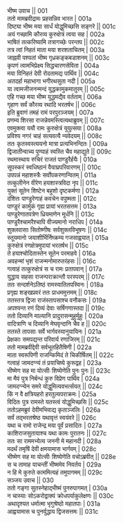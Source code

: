 भीष्म उवाच ||	001    
ततो मामब्रवीद्रामः प्रहसन्निव भारत |	001a  
दिष्ट्या भीष्म मया सार्धं योद्धुमिच्छसि सङ्गरे ||	001c  
अयं गच्छामि कौरव्य कुरुक्षेत्रं त्वया सह |	002a  
भाषितं तत्करिष्यामि तत्रागच्छेः परन्तप ||	002c  
तत्र त्वां निहतं माता मया शरशताचितम् |	003a  
जाह्नवी पश्यतां भीष्म गृध्रकङ्कबडाशनम् ||	003c  
कृपणं त्वामभिप्रेक्ष्य सिद्धचारणसेविता |	004a  
मया विनिहतं देवी रोदतामद्य पार्थिव ||	004c  
अतदर्हा महाभागा भगीरथसुता नदी |	005a  
या त्वामजीजनन्मन्दं युद्धकामुकमातुरम् ||	005c  
एहि गच्छ मया भीष्म युद्धमद्यैव वर्तताम् |	006a  
गृहाण सर्वं कौरव्य रथादि भरतर्षभ ||	006c  
इति ब्रुवाणं तमहं रामं परपुरञ्जयम् |	007a  
प्रणम्य शिरसा राजन्नेवमस्त्वित्यथाब्रुवम् ||	007c  
एवमुक्त्वा ययौ रामः कुरुक्षेत्रं युयुत्सया |	008a  
प्रविश्य नगरं चाहं सत्यवत्यै न्यवेदयम् ||	008c  
ततः कृतस्वस्त्ययनो मात्रा प्रत्यभिनन्दितः |	009a  
द्विजातीन्वाच्य पुण्याहं स्वस्ति चैव महाद्युते ||	009c  
रथमास्थाय रुचिरं राजतं पाण्डुरैर्हयैः |	010a  
सूपस्करं स्वधिष्ठानं वैयाघ्रपरिवारणम् ||	010c  
उपपन्नं महाशस्त्रैः सर्वोपकरणान्वितम् |	011a  
तत्कुलीनेन वीरेण हयशास्त्रविदा नृप ||	011c  
युक्तं सूतेन शिष्टेन बहुशो दृष्टकर्मणा |	012a  
दंशितः पाण्डुरेणाहं कवचेन वपुष्मता ||	012c  
पाण्डुरं कार्मुकं गृह्य प्रायां भरतसत्तम |	013a  
पाण्डुरेणातपत्रेण ध्रियमाणेन मूर्धनि ||	013c  
पाण्डुरैश्चामरैश्चापि वीज्यमानो नराधिप |	014a  
शुक्लवासाः सितोष्णीषः सर्वशुक्लविभूषणः ||	014c  
स्तूयमानो जयाशीर्भिर्निष्क्रम्य गजसाह्वयात् |	015a  
कुरुक्षेत्रं रणक्षेत्रमुपायां भरतर्षभ ||	015c  
ते हयाश्चोदितास्तेन सूतेन परमाहवे |	016a  
अवहन्मां भृशं राजन्मनोमारुतरंहसः ||	016c  
गत्वाहं तत्कुरुक्षेत्रं स च रामः प्रतापवान् |	017a  
युद्धाय सहसा राजन्पराक्रान्तौ परस्परम् ||	017c  
ततः सन्दर्शनेऽतिष्ठं रामस्यातितपस्विनः |	018a  
प्रगृह्य शङ्खप्रवरं ततः प्राधममुत्तमम् ||	018c  
ततस्तत्र द्विजा राजंस्तापसाश्च वनौकसः |	019a  
अपश्यन्त रणं दिव्यं देवाः सर्षिगणास्तदा ||	019c  
ततो दिव्यानि माल्यानि प्रादुरासन्मुहुर्मुहुः |	020a  
वादित्राणि च दिव्यानि मेघवृन्दानि चैव ह ||	020c  
ततस्ते तापसाः सर्वे भार्गवस्यानुयायिनः |	021a  
प्रेक्षकाः समपद्यन्त परिवार्य रणाजिरम् ||	021c  
ततो मामब्रवीद्देवी सर्वभूतहितैषिणी |	022a  
माता स्वरूपिणी राजन्किमिदं ते चिकीर्षितम् ||	022c  
गत्वाहं जामदग्न्यं तं प्रयाचिष्ये कुरूद्वह |	023a  
भीष्मेण सह मा योत्सीः शिष्येणेति पुनः पुनः ||	023c  
मा मैवं पुत्र निर्बन्धं कुरु विप्रेण पार्थिव |	024a  
जामदग्न्येन समरे योद्धुमित्यवभर्त्सयत् ||	024c  
किं न वै क्षत्रियहरो हरतुल्यपराक्रमः |	025a  
विदितः पुत्र रामस्ते यतस्त्वं योद्धुमिच्छसि ||	025c  
ततोऽहमब्रुवं देवीमभिवाद्य कृताञ्जलिः |	026a  
सर्वं तद्भरतश्रेष्ठ यथावृत्तं स्वयंवरे ||	026c  
यथा च रामो राजेन्द्र मया पूर्वं प्रसादितः |	027a  
काशिराजसुतायाश्च यथा कामः पुरातनः ||	027c  
ततः सा राममभ्येत्य जननी मे महानदी |	028a  
मदर्थं तमृषिं देवी क्षमयामास भार्गवम् |	028c  
भीष्मेण सह मा योत्सीः शिष्येणेति वचोऽब्रवीत् ||	028e   
स च तामाह याचन्तीं भीष्ममेव निवर्तय |	029a  
न हि मे कुरुते काममित्यहं तमुपागमम् ||	029c  
सञ्जय उवाच ||	030    
ततो गङ्गा सुतस्नेहाद्भीष्मं पुनरुपागमत् |	030a  
न चास्याः सोऽकरोद्वाक्यं क्रोधपर्याकुलेक्षणः ||	030c  
अथादृश्यत धर्मात्मा भृगुश्रेष्ठो महातपाः |	031a  
आह्वयामास च पुनर्युद्धाय द्विजसत्तमः ||	031c  
